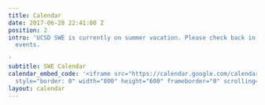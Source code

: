 ```yaml
---
title: Calendar
date: 2017-06-28 22:41:00 Z
position: 2
intro: 'UCSD SWE is currently on summer vacation. Please check back in Fall to find
  events.

'
subtitle: SWE Calendar
calendar_embed_code: '<iframe src="https://calendar.google.com/calendar/embed?src=1b5i3qq7odvdd3i51q2engjpfo%40group.calendar.google.com&ctz=America/Los_Angeles"
  style="border: 0" width="800" height="600" frameborder="0" scrolling="no"></iframe>'
layout: calendar
---
```


